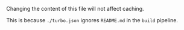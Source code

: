Changing the content of this file will not affect caching.

This is because `./turbo.json` ignores `README.md` in the `build` pipeline.
